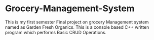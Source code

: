 # Grocery-Management-System
This is my first semester Final project on grocery Management system named as Garden Fresh Organics. This is a console based C++ written program which performs Basic CRUD Operations.
